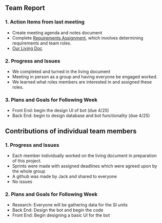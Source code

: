## Team Report

### 1. Action Items from last meeting
   - Create meeting agenda and notes document
   - Complete [Requirements Assignment](https://homes.cs.washington.edu/~rjust/courses/CSE403/project/02_requirements.html), which involves determining requirements and team roles.
   - [Our Living Doc](https://docs.google.com/document/d/1DQ0om26nLyCgNea2PwPsA1ZjLTmfVfJ9WcK6Ozgbgyg/edit)

### 2. Progress and Issues
   - We completed and turned in the living document
   - Meeting in person as a group and having everyone be engaged worked. 
   - We learned what roles members are interested in and assigned these roles.

### 3. Plans and Goals for Following Week
   - Front End: begin the design UI of bot (due 4/25)
   - Back End: begin to design database and bot functionality (due 4/25)


## Contributions of individual team members

### 1. Progress and Issues
   - Each member individually worked on the living document in preparation of this project. 
   - Sprints were made with assigned deadlines which were agreed upon by the whole group
   - A github was made by Jack and shared to everyone 
   - No issues

### 2. Plans and Goals for Following Week
   - Research: Everyone will be gathering data for the SI units
   - Back End: Design the bot and begin the code
   - Front End: Begin designing a basic UI for the bot
